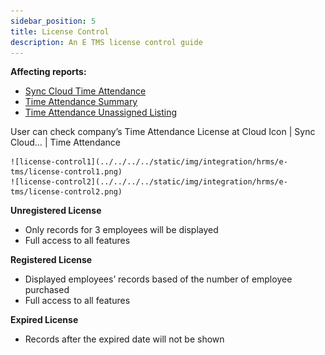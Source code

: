 ```yaml
---
sidebar_position: 5
title: License Control
description: An E TMS license control guide
---
```


**Affecting reports:**  
- [Sync Cloud Time Attendance](sync-cloud.md)
- [Time Attendance Summary](payroll-report.md/#time-attendance-summary)
- [Time Attendance Unassigned Listing](payroll-report.md/#time-attendance-unassigned-listing)

User can check company’s Time Attendance License at Cloud Icon | Sync Cloud… | Time Attendance  
    
    ![license-control1](../../../../static/img/integration/hrms/e-tms/license-control1.png)
    ![license-control2](../../../../static/img/integration/hrms/e-tms/license-control2.png)

**Unregistered License**  
- Only records for 3 employees will be displayed
- Full access to all features 

**Registered License**
- Displayed employees’ records based of the number of employee purchased
- Full access to all features 

**Expired License**
- Records after the expired date will not be shown 